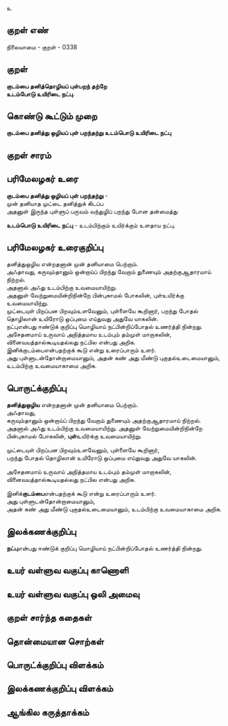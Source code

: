 உ

## குறள் எண் 

நிலையாமை - குறள் - 0338  

## குறள் 

**குடம்பை தனித்தொழியப் புள்பறந் தற்றே  
உடம்போடு உயிரிடை நட்பு.**

## கொண்டு கூட்டும் முறை

**குடம்பை தனித்து ஒழியப் புள் பறந்தற்று உடம்பொடு உயிரிடை நட்பு**
## குறள் சாரம் 


## பரிமேலழகர் உரை

**குடம்பை தனித்து ஒழியப் புள் பறந்தற்று** -   
முன் தனியாத முட்டை தனித்துக் கிடப்ப   
அதனுள் இருந்த புள்ளுப் பருவம் வந்துழிப் பறந்து போன தன்மைத்து  

**உடம்பொடு உயிரிடை நட்பு** - உடம்பிற்கும் உயிர்க்கும் உளதாய நட்பு.  

## பரிமேலழகர் உரைகுறிப்பு   

தனித்துஒழிய என்றதனான் முன் தனியாமை பெற்றாம்.   
அஃதாவது, கருவும்தானும் ஒன்றாய்ப் பிறந்து வேறாம் துணையும் அதற்குஆதாரமாய் நிற்றல்.  
அதனால் அஃது உடம்பிற்கு உவமையாயிற்று.  
அதனுள் வேற்றுமையின்றிநின்றே பின்புகாமல் போகலின், புள்உயிர்க்கு உவமையாயிற்று.  
முட்டையுள் பிறப்பன பிறவும்உளவேனும், புள்ளையே கூறினார், பறந்து போதல் தொழிலான் உயிரோடு ஒப்புமை எய்துவது அதுவே யாகலின்.   
நட்புஎன்பது ஈண்டுக் குறிப்பு மொழியாய் நட்பின்றிப்போதல் உணர்த்தி நின்றது.  
அசேதனமாய் உருவாய் அநித்தமாய உடம்பும் தம்முள் மாறாகலின், வினைவயத்தால்கூடியதல்லது நட்பில என்பது அறிக.  
இனிக்குடம்பைஎன்பதற்குக் கூடு என்று உரைப்பாரும் உளர்.  
அது புள்ளுடன்தோன்றாமையானும், அதன் கண் அது மீண்டு புகுதல்உடைமையானும், உடம்பிற்கு உவமையாகாமை அறிக.    

## பொருட்க்குறிப்பு 

**தனித்துஒழிய** என்றதனான் முன் தனியாமை பெற்றாம்.   
அஃதாவது,   
கருவும்தானும் ஒன்றாய்ப் பிறந்து வேறாம் துணையும் அதற்குஆதாரமாய் நிற்றல்.  
அதனால் அஃது உடம்பிற்கு உவமையாயிற்று. 
அதனுள் வேற்றுமையின்றிநின்றே பின்புகாமல் போகலின், **புள்**உயிர்க்கு உவமையாயிற்று.  

முட்டையுள் பிறப்பன பிறவும்உளவேனும், புள்ளையே கூறினார்,   
பறந்து போதல் தொழிலான் உயிரோடு ஒப்புமை எய்துவது அதுவே யாகலின்.  

அசேதனமாய் உருவாய் அநித்தமாய உடம்பும் தம்முள் மாறாகலின்,   
வினைவயத்தால்கூடியதல்லது நட்பில என்பது அறிக.  

இனிக்**குடம்பை**என்பதற்குக் கூடு என்று உரைப்பாரும் உளர்.  
அது புள்ளுடன்தோன்றாமையானும்,   
அதன் கண் அது மீண்டு புகுதல்உடைமையானும், உடம்பிற்கு உவமையாகாமை அறிக. 

## இலக்கணக்குறிப்பு  

**நட்பு**என்பது ஈண்டுக் குறிப்பு மொழியாய் நட்பின்றிப்போதல் உணர்த்தி நின்றது. 

## உயர் வள்ளுவ வகுப்பு காணொளி


## உயர் வள்ளுவ வகுப்பு ஒலி அமைவு 

 
## குறள் சார்ந்த கதைகள் 


## தொன்மையான சொற்கள்


## பொருட்க்குறிப்பு விளக்கம்


## இலக்கணக்குறிப்பு விளக்கம்


## ஆங்கில கருத்தாக்கம் 


